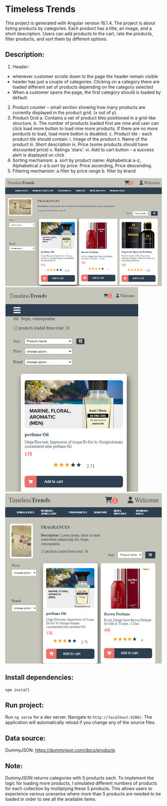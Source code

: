 # Timeless Trends

This project is generated with Angular version 16.1.4. The project is about listing products by categories. Each product has a title, an image, and a short description. Users can add products to the cart, rate the products, filter products, and sort them by different options.

## Description: 
1. Header:
- whenever customer scrolls down to the page the
  header remain visible
- header has just a couple of categories. Clicking on a category there are
  loaded different set of products depending on the category selected
- When a customer opens the page, the first category should
  is loaded by default.
2. Product counter – small section showing how many products are currently displayed in the
  product grid. (x out of y).
3. Product Grid
  a. Contains a set of product tiles positioned in a grid-like structure.
  b. The number of products loaded first are nine and user can click load more button to load nine more products. If there are no more porducts to load, load more button is       disabled.
  c. Product tile - each product tile should contain:
        i. Image of the product
        ii. Name of the product
        iii. Short description
        iv. Price (some products should have discounted price)
        v. Ratings ‘stars’.
        vi. Add to cart button – a success alert is displayed on click
4. Sorting mechanism:
    a. sort by product name: Alphabetical a-z, Alphabetical z-a
    b.sort by price: Price ascending, Price descending.
5. Filtering mechanism:
  a.filter by price range
  b. filter by brand


![Timeless Trends](src/assets/page.png)
![Timeless Trends](src/assets/page2.png) ![Timeless Trends](src/assets/page3.png)

## Install dependencies: 

`npm install`

## Run project:

Run `ng serve` for a dev server. 
Navigate to `http://localhost:4200/`. The application will automatically reload if you change any of the source files.

## Data source:
 DummyJSON: https://dummyjson.com/docs/products
## Note:
DummyJSON returns categories with 5 products each. To implement the logic for loading more products, I simulated different numbers of products for each collection by multiplying these 5 products. This allows users to experience various scenarios where more than 5 products are needed to be loaded in order to see all the available items.
